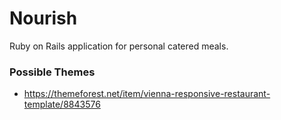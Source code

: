 # Nourish

Ruby on Rails application for personal catered meals.

### Possible Themes
- https://themeforest.net/item/vienna-responsive-restaurant-template/8843576